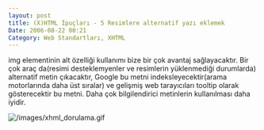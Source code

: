 ```yaml
---
layout: post
title: (X)HTML İpuçları - 5 Resimlere alternatif yazı eklemek
Date: 2006-08-22 00:21
Category: Web Standartları, XHTML
---
```


img elementinin alt özelliği kullanımı bize bir çok avantaj
sağlayacaktır. Bir çok araç da(resimi desteklemyenler ve resimlerin
yüklenmediği durumlarda) alternatif metin çıkacaktır, Google bu metni
indeksleyecektir(arama motorlarında daha üst sıralar) ve gelişmiş web
tarayıcıları tooltip olarak gösterecektir bu metni. Daha çok
bilgilendirici metinlerin kullanılması daha iyidir.

![/images/xhml_dorulama.gif](/images/xhml_dorulama.gif)


